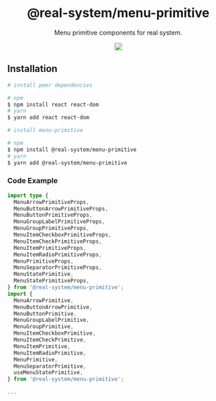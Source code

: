 <h1 align="center">@real-system/menu-primitive</h1>
<p align="center">Menu primitive components for real system.</p>
<p align="center">
<a href="https://www.npmjs.com/package/@real-system/menu-primitive"><img src="https://badgen.net/npm/v/@real-system/menu-primitive?label=&icon=npm&color=blue" alt="npm version" height="18"/></a>
</p>

## Installation

```bash
# install peer dependencies

# npm
$ npm install react react-dom 
# yarn
$ yarn add react react-dom 

# install menu-primitive

# npm
$ npm install @real-system/menu-primitive
# yarn
$ yarn add @real-system/menu-primitive
```

### Code Example

```typescript
import type {
  MenuArrowPrimitiveProps,
  MenuButtonArrowPrimitiveProps,
  MenuButtonPrimitiveProps,
  MenuGroupLabelPrimitiveProps,
  MenuGroupPrimitiveProps,
  MenuItemCheckboxPrimitiveProps,
  MenuItemCheckPrimitiveProps,
  MenuItemPrimitiveProps,
  MenuItemRadioPrimitiveProps,
  MenuPrimitiveProps,
  MenuSeparatorPrimitiveProps,
  MenuStatePrimitive,
  MenuStatePrimitiveProps,
} from '@real-system/menu-primitive';
import {
  MenuArrowPrimitive,
  MenuButtonArrowPrimitive,
  MenuButtonPrimitive,
  MenuGroupLabelPrimitive,
  MenuGroupPrimitive,
  MenuItemCheckboxPrimitive,
  MenuItemCheckPrimitive,
  MenuItemPrimitive,
  MenuItemRadioPrimitive,
  MenuPrimitive,
  MenuSeparatorPrimitive,
  useMenuStatePrimitive,
} from '@real-system/menu-primitive';

...

```
